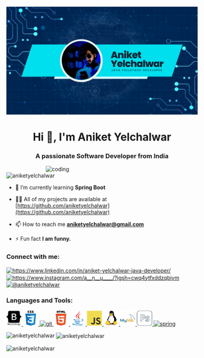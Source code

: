 ![logo](https://github.com/aniketyelchalwar/aniketyelchalwar/blob/main/Anu.png)
<h1 align="center">Hi 👋, I'm Aniket Yelchalwar</h1>
<h3 align="center">A passionate Software Developer from India</h3>

<img align="right" alt="coding" width="400" src="https://media3.giphy.com/media/qgQUggAC3Pfv687qPC/giphy.gif?cid=6c09b952x438ypm4datywg9tjlkyy6p2mnzczylp3hhbw0k0&ep=v1_internal_gif_by_id&rid=giphy.gif&ct=g">

<p align="left"> <img src="https://komarev.com/ghpvc/?username=aniketyelchalwar&label=Profile%20views&color=0e75b6&style=flat" alt="aniketyelchalwar" /> </p>

- 🌱 I’m currently learning **Spring Boot**

- 👨‍💻 All of my projects are available at [https://github.com/aniketyelchalwar](https://github.com/aniketyelchalwar)

- 📫 How to reach me **aniketyelchalwar@gmail.com**

- ⚡ Fun fact **I am funny.**

<h3 align="left">Connect with me:</h3>
<p align="left">
<a href="https://linkedin.com/in/https://www.linkedin.com/in/aniket-yelchalwar-java-developer/" target="blank"><img align="center" src="https://raw.githubusercontent.com/rahuldkjain/github-profile-readme-generator/master/src/images/icons/Social/linked-in-alt.svg" alt="https://www.linkedin.com/in/aniket-yelchalwar-java-developer/" height="30" width="40" /></a>
<a href="https://instagram.com/https://www.instagram.com/a__n__u____/?igsh=cwq4ytfxddzqbjvm" target="blank"><img align="center" src="https://raw.githubusercontent.com/rahuldkjain/github-profile-readme-generator/master/src/images/icons/Social/instagram.svg" alt="https://www.instagram.com/a__n__u____/?igsh=cwq4ytfxddzqbjvm" height="30" width="40" /></a>
<a href="https://www.hackerearth.com/@aniketyelchalwar" target="blank"><img align="center" src="https://raw.githubusercontent.com/rahuldkjain/github-profile-readme-generator/master/src/images/icons/Social/hackerearth.svg" alt="@aniketyelchalwar" height="30" width="40" /></a>
</p>

<h3 align="left">Languages and Tools:</h3>
<p align="left"> <a href="https://getbootstrap.com" target="_blank" rel="noreferrer"> <img src="https://raw.githubusercontent.com/devicons/devicon/master/icons/bootstrap/bootstrap-plain-wordmark.svg" alt="bootstrap" width="40" height="40"/> </a> <a href="https://www.w3schools.com/css/" target="_blank" rel="noreferrer"> <img src="https://raw.githubusercontent.com/devicons/devicon/master/icons/css3/css3-original-wordmark.svg" alt="css3" width="40" height="40"/> </a> <a href="https://git-scm.com/" target="_blank" rel="noreferrer"> <img src="https://www.vectorlogo.zone/logos/git-scm/git-scm-icon.svg" alt="git" width="40" height="40"/> </a> <a href="https://www.w3.org/html/" target="_blank" rel="noreferrer"> <img src="https://raw.githubusercontent.com/devicons/devicon/master/icons/html5/html5-original-wordmark.svg" alt="html5" width="40" height="40"/> </a> <a href="https://www.java.com" target="_blank" rel="noreferrer"> <img src="https://raw.githubusercontent.com/devicons/devicon/master/icons/java/java-original.svg" alt="java" width="40" height="40"/> </a> <a href="https://developer.mozilla.org/en-US/docs/Web/JavaScript" target="_blank" rel="noreferrer"> <img src="https://raw.githubusercontent.com/devicons/devicon/master/icons/javascript/javascript-original.svg" alt="javascript" width="40" height="40"/> </a> <a href="https://www.linux.org/" target="_blank" rel="noreferrer"> <img src="https://raw.githubusercontent.com/devicons/devicon/master/icons/linux/linux-original.svg" alt="linux" width="40" height="40"/> </a> <a href="https://www.mysql.com/" target="_blank" rel="noreferrer"> <img src="https://raw.githubusercontent.com/devicons/devicon/master/icons/mysql/mysql-original-wordmark.svg" alt="mysql" width="40" height="40"/> </a> <a href="https://www.photoshop.com/en" target="_blank" rel="noreferrer"> <img src="https://raw.githubusercontent.com/devicons/devicon/master/icons/photoshop/photoshop-line.svg" alt="photoshop" width="40" height="40"/> </a> <a href="https://spring.io/" target="_blank" rel="noreferrer"> <img src="https://www.vectorlogo.zone/logos/springio/springio-icon.svg" alt="spring" width="40" height="40"/> </a> </p>

<p><img align="left" src="https://github-readme-stats.vercel.app/api/top-langs?username=aniketyelchalwar&show_icons=true&locale=en&layout=compact" alt="aniketyelchalwar" /></p>

<p>&nbsp;<img align="center" src="https://github-readme-stats.vercel.app/api?username=aniketyelchalwar&show_icons=true&locale=en" alt="aniketyelchalwar" /></p>

<p><img align="center" src="https://github-readme-streak-stats.herokuapp.com/?user=aniketyelchalwar&" alt="aniketyelchalwar" /></p>
